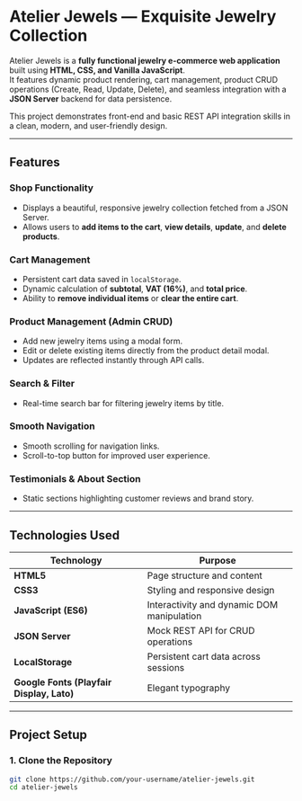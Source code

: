 # Atelier Jewels — Exquisite Jewelry Collection  

Atelier Jewels is a **fully functional jewelry e-commerce web application** built using **HTML, CSS, and Vanilla JavaScript**.  
It features dynamic product rendering, cart management, product CRUD operations (Create, Read, Update, Delete), and seamless integration with a **JSON Server** backend for data persistence.  

This project demonstrates front-end and basic REST API integration skills in a clean, modern, and user-friendly design.  

---

## Features  

###  Shop Functionality  
- Displays a beautiful, responsive jewelry collection fetched from a JSON Server.  
- Allows users to **add items to the cart**, **view details**, **update**, and **delete products**.  

###  Cart Management  
- Persistent cart data saved in `localStorage`.  
- Dynamic calculation of **subtotal**, **VAT (16%)**, and **total price**.  
- Ability to **remove individual items** or **clear the entire cart**.  

###  Product Management (Admin CRUD)  
- Add new jewelry items using a modal form.  
- Edit or delete existing items directly from the product detail modal.  
- Updates are reflected instantly through API calls.  

###  Search & Filter  
- Real-time search bar for filtering jewelry items by title.  

###  Smooth Navigation  
- Smooth scrolling for navigation links.  
- Scroll-to-top button for improved user experience.  

###  Testimonials & About Section  
- Static sections highlighting customer reviews and brand story.  

---

##  Technologies Used  

| Technology | Purpose |
|-------------|----------|
| **HTML5** | Page structure and content |
| **CSS3** | Styling and responsive design |
| **JavaScript (ES6)** | Interactivity and dynamic DOM manipulation |
| **JSON Server** | Mock REST API for CRUD operations |
| **LocalStorage** | Persistent cart data across sessions |
| **Google Fonts (Playfair Display, Lato)** | Elegant typography |

---

##  Project Setup  

### 1. Clone the Repository  
```bash
git clone https://github.com/your-username/atelier-jewels.git
cd atelier-jewels

